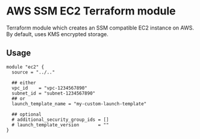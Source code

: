 # AWS SSM EC2 Terraform module

Terraform module which creates an SSM compatible EC2 instance on AWS. By default, uses KMS encrypted storage.

## Usage

```hcl
module "ec2" {
  source = "../.."

  ## either
  vpc_id    = "vpc-1234567890"
  subnet_id = "subnet-1234567890"
  ## or
  launch_template_name = "my-custom-launch-template"

  ## optional
  # additional_security_group_ids = []
  # launch_template_version       = ""
}
```